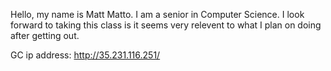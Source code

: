 Hello, my name is Matt Matto. I am a senior in Computer Science. I look forward to taking this class is it seems very relevent to what I plan on doing after getting out. 

GC ip address: http://35.231.116.251/
